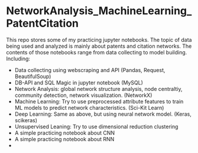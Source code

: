 # NetworkAnalysis_MachineLearning_PatentCitation
This repo stores some of my practicing jupyter notebooks. The topic of data being used and analyzed is mainly about patents and citation networks.
The contents of those notebooks range from data collecting to model building. Including:
  * Data collecting using webscraping and API (Pandas, Request, BeautifulSoup)
  * DB-API and SQL Magic in jupyter notebook (MySQL)
  * Network Analysis: global network structure analysis, node centraltiy, community detection, network visualization. (NetworkX)
  * Machine Learning: Try to use preprocessed attribute features to train ML models to predict network characteristics. (Sci-Kit Learn)
  * Deep Learning: Same as above, but using neural network model. (Keras, scikeras)
  * Unsupervised Leaning: Try to use dimensional reduction clustering
  * A simple practicing notebook about CNN
  * A simple practicing notebook about RNN
  * 
